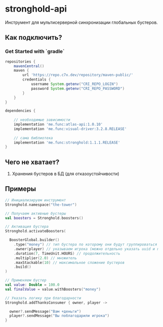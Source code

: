 # stronghold-api
Инструмент для мультисерверной синхронизации глобальных бустеров.

<h2>Как подключить?</h2>

<h3>Get Started with `gradle`</h3>

```groovy
repositories {
    mavenCentral()
    maven {
        url 'https://repo.c7x.dev/repository/maven-public/'
        credentials {
            username System.getenv("CRI_REPO_LOGIN")
            password System.getenv("CRI_REPO_PASSWORD")
        }
    }
}

dependencies {
  
    // необходимые зависимости
    implementation 'me.func:atlas-api:1.0.10'
    implementation 'me.func:visual-driver:3.2.8.RELEASE'
    
    // сама библиотека
    implementation 'me.func:stronghold:1.1.1.RELEASE'
}
```

<h2>Чего не хватает?</h2>

1. Хранения бустеров в БД (для отказоустойчивости)

<h2>Примеры</h2>

```kotlin
// Инициализируем инструмент
Stronghold.namespace("the-tower")

// Получаем активные бустеры
val boosters = Stronghold.boosters()

// Активация бустера
Stronghold.activateBoosters(

  BoosterGlobal.builder()
    .type("money") // тип бустера по которому они будут группироваться
    .owner(player) // указываем игрока (можно отдельно указать uuid и name)
    .duration(7, TimeUnit.HOURS) // продолжительность
    .multiplier(2.0) // множитель
    .maxStackable(10) // максимальное сложение бустеров
    .build()
)

// Применяем бустер
val value: Double = 100.0
val finalValue = value.withBoosters("money")

// Указать логику при благодарности
Stronghold.addThanksConsumer { owner, player ->

  owner?.sendMessage("Вам +деньги")
  player?.sendMessage("Вы поблагодарили игрока")
}
```
